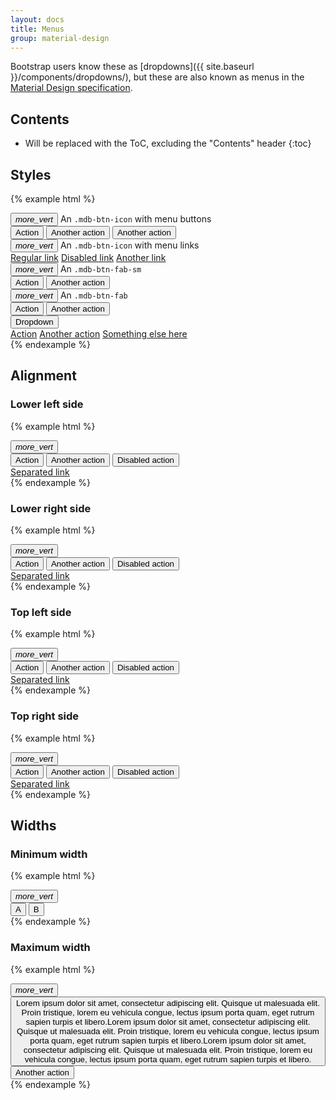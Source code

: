 ```yaml
---
layout: docs
title: Menus
group: material-design
---
```


Bootstrap users know these as [dropdowns]({{ site.baseurl }}/components/dropdowns/), but these are also known as menus in the [Material Design specification](https://www.google.com/design/spec/components/menus.html#menus-specs).

## Contents

* Will be replaced with the ToC, excluding the "Contents" header
{:toc}

## Styles

{% example html %}
<!-- icon with buttons -->
<div class="dropdown">
  <button class="btn mdb-btn-icon btn-secondary dropdown-toggle" type="button" id="ex1" data-toggle="dropdown" aria-haspopup="true" aria-expanded="false">
    <i class="material-icons">more_vert</i>
  </button>
  An <code>.mdb-btn-icon</code> with menu buttons
  <div class="dropdown-menu" aria-labelledby="ex1">
    <button class="dropdown-item" type="button">Action</button>
    <button class="dropdown-item disabled" type="button">Another action</button>
    <button class="dropdown-item" type="button">Another action</button>
  </div>
</div>

<!-- icon with links -->
<div class="dropdown">
  <button class="btn mdb-btn-icon btn-secondary dropdown-toggle" type="button" id="ex2" data-toggle="dropdown" aria-haspopup="true" aria-expanded="false">
    <i class="material-icons">more_vert</i>
  </button>
  An <code>.mdb-btn-icon</code> with menu links
  <div class="dropdown-menu" aria-labelledby="ex2">
    <a class="dropdown-item" href="#">Regular link</a>
    <a class="dropdown-item disabled" href="#">Disabled link</a>
    <a class="dropdown-item" href="#">Another link</a>
  </div>
</div>

<!-- fab-sm -->
<div class="dropdown">
  <button class="btn mdb-btn-fab mdb-btn-fab-sm btn-secondary dropdown-toggle" type="button" id="ex3" data-toggle="dropdown" aria-haspopup="true" aria-expanded="false">
    <i class="material-icons">more_vert</i>
  </button>
  An <code>.mdb-btn-fab-sm</code>
  <div class="dropdown-menu" aria-labelledby="ex3">
    <button class="dropdown-item" type="button">Action</button>
    <button class="dropdown-item" type="button">Another action</button>
  </div>
</div>

<!-- fab -->
<div class="dropdown">
  <button class="btn mdb-btn-fab btn-secondary dropdown-toggle" type="button" id="ex4" data-toggle="dropdown" aria-haspopup="true" aria-expanded="false">
    <i class="material-icons">more_vert</i>
  </button>
  An <code>.mdb-btn-fab</code>
  <div class="dropdown-menu" aria-labelledby="ex4">
    <button class="dropdown-item" type="button">Action</button>
    <button class="dropdown-item" type="button">Another action</button>
  </div>
</div>

<!-- default btn -->
<div class="dropdown open">
  <button class="btn btn-secondary dropdown-toggle" type="button" id="buttonMenu1" data-toggle="dropdown" aria-haspopup="true" aria-expanded="false">
    Dropdown
  </button>
  <div class="dropdown-menu" aria-labelledby="buttonMenu1">
    <a class="dropdown-item" href="#">Action</a>
    <a class="dropdown-item" href="#">Another action</a>
    <a class="dropdown-item" href="#">Something else here</a>
  </div>
</div>
{% endexample %}


## Alignment

### Lower left side
{% example html %}
<div class="dropdown open">
  <button class="btn mdb-btn-icon btn-secondary dropdown-toggle" type="button" id="ll1" data-toggle="dropdown" aria-haspopup="true" aria-expanded="false">
    <i class="material-icons">more_vert</i>
  </button>
  <div class="dropdown-menu" aria-labelledby="ll1">
    <button class="dropdown-item" type="button">Action</button>
    <button class="dropdown-item" type="button">Another action</button>
    <button class="dropdown-item disabled" type="button">Disabled action</button>
    <div class="dropdown-divider"> </div>
    <a class="dropdown-item" href="#">Separated link</a>
  </div>
</div>
{% endexample %}

### Lower right side
{% example html %}
<div class="dropdown open pull-xs-right">
  <button class="btn mdb-btn-icon btn-secondary dropdown-toggle" type="button" id="lr1" data-toggle="dropdown" aria-haspopup="true" aria-expanded="false">
    <i class="material-icons">more_vert</i>
  </button>
  <div class="dropdown-menu dropdown-menu-right" aria-labelledby="lr1">
    <button class="dropdown-item" type="button">Action</button>
    <button class="dropdown-item" type="button">Another action</button>
    <button class="dropdown-item disabled" type="button">Disabled action</button>
    <div class="dropdown-divider"> </div>
    <a class="dropdown-item" href="#">Separated link</a>
  </div>
</div>
{% endexample %}

### Top left side
{% example html %}
<div class="dropdown open">
  <button class="btn mdb-btn-icon btn-secondary dropdown-toggle" type="button" id="tl1" data-toggle="dropdown" aria-haspopup="true" aria-expanded="false">
    <i class="material-icons">more_vert</i>
  </button>
  <div class="dropdown-menu dropdown-menu-top-left" aria-labelledby="tl1">
    <button class="dropdown-item" type="button">Action</button>
    <button class="dropdown-item" type="button">Another action</button>
    <button class="dropdown-item disabled" type="button">Disabled action</button>
    <div class="dropdown-divider"> </div>
    <a class="dropdown-item" href="#">Separated link</a>
  </div>
</div>
{% endexample %}

### Top right side
{% example html %}
<div class="dropdown open pull-xs-right">
  <button class="btn mdb-btn-icon btn-secondary dropdown-toggle" type="button" id="tr1" data-toggle="dropdown" aria-haspopup="true" aria-expanded="false">
    <i class="material-icons">more_vert</i>
  </button>
  <div class="dropdown-menu dropdown-menu-top-right" aria-labelledby="tr1">
    <button class="dropdown-item" type="button">Action</button>
    <button class="dropdown-item" type="button">Another action</button>
    <button class="dropdown-item disabled" type="button">Disabled action</button>
    <div class="dropdown-divider"> </div>
    <a class="dropdown-item" href="#">Separated link</a>
  </div>
</div>
{% endexample %}



## Widths

### Minimum width

{% example html %}
<div class="dropdown open pull-xs-right">
  <button class="btn mdb-btn-icon btn-secondary dropdown-toggle" type="button" id="mw1" data-toggle="dropdown" aria-haspopup="true" aria-expanded="false">
    <i class="material-icons">more_vert</i>
  </button>
  <div class="dropdown-menu dropdown-menu-right" aria-labelledby="mw1">
    <button class="dropdown-item" type="button">A</button>
    <button class="dropdown-item" type="button">B</button>
  </div>
</div>
{% endexample %}


### Maximum width

{% example html %}
<div class="dropdown open pull-xs-right">
  <button class="btn mdb-btn-icon btn-secondary dropdown-toggle" type="button" id="mw2" data-toggle="dropdown" aria-haspopup="true" aria-expanded="false">
    <i class="material-icons">more_vert</i>
  </button>
  <div class="dropdown-menu dropdown-menu-right" aria-labelledby="mw2">
    <button class="dropdown-item" type="button">Lorem ipsum dolor sit amet, consectetur adipiscing elit. Quisque ut malesuada elit. Proin tristique, lorem eu vehicula congue, lectus ipsum porta quam, eget rutrum sapien turpis et libero.Lorem ipsum dolor sit amet, consectetur adipiscing elit. Quisque ut malesuada elit. Proin tristique, lorem eu vehicula congue, lectus ipsum porta quam, eget rutrum sapien turpis et libero.Lorem ipsum dolor sit amet, consectetur adipiscing elit. Quisque ut malesuada elit. Proin tristique, lorem eu vehicula congue, lectus ipsum porta quam, eget rutrum sapien turpis et libero.</button>
    <button class="dropdown-item" type="button">Another action</button>
  </div>
</div>
{% endexample %}
